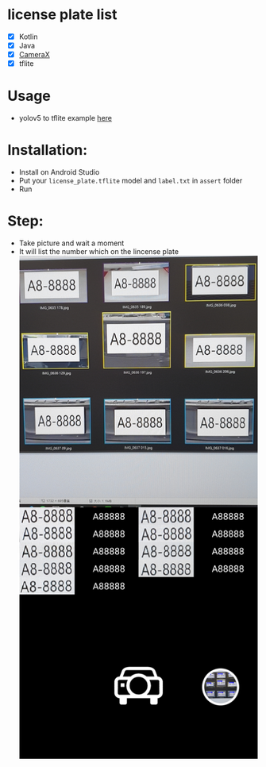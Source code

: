 # license plate list
- [x] Kotlin
- [x] Java
- [x] [CameraX](https://developer.android.com/training/camerax)
- [x] tflite

# Usage
- yolov5 to tflite example [here](https://github.com/zldrobit/yolov5)

# Installation:
- Install on Android Studio
- Put your `license_plate.tflite` model and `label.txt` in `assert` folder 
- Run

# Step:
- Take picture and wait a moment  
- It will list the number which on the lincense plate  
![](./doc/demo.jpg )